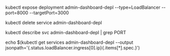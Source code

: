 <!-- @format -->

kubectl expose deployment admin-dashboard-depl --type=LoadBalancer --port=8000 --targetPort=3000

kubectl delete service admin-dashboard-depl

kubectl describe svc admin-dashboard-depl | grep PORT

echo $(kubectl get services admin-dashboard-depl --output jsonpath='{.status.loadBalancer.ingress[0].ip}{.items[*].spec.}')
